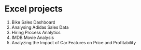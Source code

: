 # Excel projects
1. Bike Sales Dashboard
2. Analysing Adidas Sales Data
3. Hiring Process Analytics
4. IMDB Movie Analysis
5. Analyzing the Impact of Car Features on Price and Profitability
